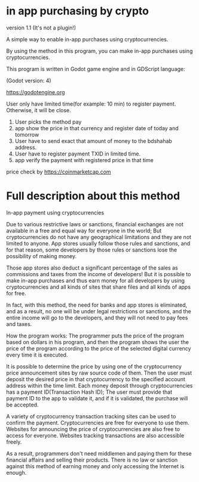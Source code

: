 # in app purchasing by crypto
version 1.1
(It's not a plugin!)

A simple way to enable in-app purchases using cryptocurrencies.

By using the method in this program, you can make in-app purchases using cryptocurrencies.

This program is written in Godot game engine and in GDScript language:

(Godot version: 4)

https://godotengine.org

User only have limited time(for example: 10 min) to register payment. Otherwise, it will be close.

1. User picks the method pay
2. app show the price in that currency and register date of today and tomorrow
3. User have to send exact that amount of money to the bdshahab address.
4. User have to register payment TXID in limited time.
5. app verify the payment with registered price in that time

price check by https://coinmarketcap.com

# Full description about this method
In-app payment using cryptocurrencies

Due to various restrictive laws or sanctions, financial exchanges are not available in a free and equal way for everyone in the world; But cryptocurrencies do not have any geographical limitations and they are not limited to anyone.
App stores usually follow those rules and sanctions, and for that reason, some developers by those rules or sanctions lose the possibility of making money.

Those app stores also deduct a significant percentage of the sales as commissions and taxes from the income of developers!
But it is possible to make in-app purchases and thus earn money for all developers by using cryptocurrencies and all kinds of sites that share files and all kinds of apps for free.

In fact, with this method, the need for banks and app stores is eliminated, and as a result, no one will be under legal restrictions or sanctions, and the entire income will go to the developers, and they will not need to pay fees and taxes.

How the program works:
The programmer puts the price of the program based on dollars in his program, and then the program shows the user the price of the program according to the price of the selected digital currency every time it is executed.

It is possible to determine the price by using one of the cryptocurrency price announcement sites by raw source code of them.
Then the user must deposit the desired price in that cryptocurrency to the specified account address within the time limit.
Each money deposit through cryptocurrencies has a payment ID(Transaction Hash ID); The user must provide that payment ID to the app to validate it, and if it is validated, the purchase will be accepted.

A variety of cryptocurrency transaction tracking sites can be used to confirm the payment.
Cryptocurrencies are free for everyone to use them.
Websites for announcing the price of cryptocurrencies are also free to access for everyone.
Websites tracking transactions are also accessible freely.

As a result, programmers don't need middlemen and paying them for these financial affairs and selling their products. There is no law or sanction against this method of earning money and only accessing the Internet is enough.
